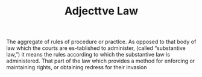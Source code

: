 ---
title: Adjecttve Law
permalink: "/definitions/adjecttve-law.html"
body: The aggregate of rules of procedure or practlce. As opposed to that body of
  law which the courts are es-tablished to administer, (called “substantive law,”)
  it means the rules according to which the substantive law is administered. That
  part of the law which provides a method for enforcing or maintaining rights, or
  obtaining redress for their invasion
published_at: '2018-07-07'
layout: post
---